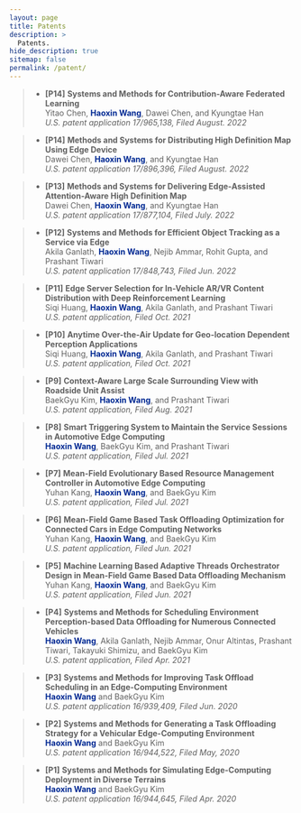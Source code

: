 ```yaml
---
layout: page
title: Patents
description: >
  Patents.
hide_description: true
sitemap: false
permalink: /patent/
---
```

> - **[P14]** **Systems and Methods for Contribution-Aware Federated Learning** <br>
> Yitao Chen, <span style="color:#002993">**Haoxin Wang**</span>, Dawei Chen, and Kyungtae Han <br>
> *U.S. patent application 17/965,138, Filed August. 2022* <br>

> - **[P14]** **Methods and Systems for Distributing High Definition Map Using Edge Device** <br>
> Dawei Chen, <span style="color:#002993">**Haoxin Wang**</span>, and Kyungtae Han <br>
> *U.S. patent application 17/896,396, Filed August. 2022* <br>

> - **[P13]** **Methods and Systems for Delivering Edge-Assisted Attention-Aware High Definition Map** <br>
> Dawei Chen, <span style="color:#002993">**Haoxin Wang**</span>, and Kyungtae Han <br>
> *U.S. patent application 17/877,104, Filed July. 2022* <br>

> - **[P12]** **Systems and Methods for Efficient Object Tracking as a Service via Edge** <br>
> Akila Ganlath, <span style="color:#002993">**Haoxin Wang**</span>, Nejib Ammar, Rohit Gupta, and Prashant Tiwari <br>
> *U.S. patent application 17/848,743, Filed Jun. 2022* <br>

> - **[P11]** **Edge Server Selection for In-Vehicle AR/VR Content Distribution with Deep Reinforcement Learning** <br>
> Siqi Huang, <span style="color:#002993">**Haoxin Wang**</span>, Akila Ganlath, and Prashant Tiwari <br>
> *U.S. patent application, Filed Oct. 2021* <br>

> - **[P10]** **Anytime Over-the-Air Update for Geo-location Dependent Perception Applications** <br>
> Siqi Huang, <span style="color:#002993">**Haoxin Wang**</span>, Akila Ganlath, and Prashant Tiwari <br>
> *U.S. patent application, Filed Oct. 2021* <br>

> - **[P9]** **Context-Aware Large Scale Surrounding View with Roadside Unit Assist** <br>
> BaekGyu Kim, <span style="color:#002993">**Haoxin Wang**</span>, and Prashant Tiwari <br>
> *U.S. patent application, Filed Aug. 2021* <br>

> - **[P8]** **Smart Triggering System to Maintain the Service Sessions in Automotive Edge Computing** <br>
> <span style="color:#002993">**Haoxin Wang**</span>, BaekGyu Kim, and Prashant Tiwari <br>
> *U.S. patent application, Filed Jul. 2021* <br>

> - **[P7]** **Mean-Field Evolutionary Based Resource Management Controller in Automotive Edge Computing** <br>
> Yuhan Kang, <span style="color:#002993">**Haoxin Wang**</span>, and BaekGyu Kim <br>
> *U.S. patent application, Filed Jul. 2021* <br>

> - **[P6]** **Mean-Field Game Based Task Offloading Optimization for Connected Cars in Edge Computing Networks** <br>
> Yuhan Kang, <span style="color:#002993">**Haoxin Wang**</span>, and BaekGyu Kim <br>
> *U.S. patent application, Filed Jun. 2021* <br>

> - **[P5]** **Machine Learning Based Adaptive Threads Orchestrator Design in Mean-Field Game Based Data Offloading Mechanism** <br>
> Yuhan Kang, <span style="color:#002993">**Haoxin Wang**</span>, and BaekGyu Kim <br>
> *U.S. patent application, Filed Jun. 2021* <br>

> - **[P4]** **Systems and Methods for Scheduling Environment Perception-based Data Offloading for Numerous Connected Vehicles** <br>
> <span style="color:#002993">**Haoxin Wang**</span>, Akila Ganlath, Nejib Ammar, Onur Altintas, Prashant Tiwari, Takayuki Shimizu, and BaekGyu Kim <br>
> *U.S. patent application, Filed Apr. 2021* <br>

> - **[P3]** **Systems and Methods for Improving Task Offload Scheduling in an Edge-Computing Environment** <br>
> <span style="color:#002993">**Haoxin Wang**</span> and BaekGyu Kim <br>
> *U.S. patent application 16/939,409, Filed Jun. 2020* <br>

> - **[P2]** **Systems and Methods for Generating a Task Offloading Strategy for a Vehicular Edge-Computing Environment** <br>
> <span style="color:#002993">**Haoxin Wang**</span> and BaekGyu Kim <br>
> *U.S. patent application 16/944,522, Filed May, 2020* <br>

> - **[P1]** **Systems and Methods for Simulating Edge-Computing Deployment in Diverse Terrains** <br>
> <span style="color:#002993">**Haoxin Wang**</span> and BaekGyu Kim <br>
> *U.S. patent application 16/944,645, Filed Apr. 2020* <br>

